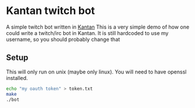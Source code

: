 # Kantan twitch bot

A simple twitch bot written in [Kantan](https://github.com/Funkschy/kantan-lan)
This is a very simple demo of how one could write a twitch/irc bot in Kantan.
It is still hardcoded to use my username, so you should probably change that

## Setup
This will only run on unix (maybe only linux). You will need to have openssl installed.

```sh
echo "my oauth token" > token.txt
make
./bot
```
